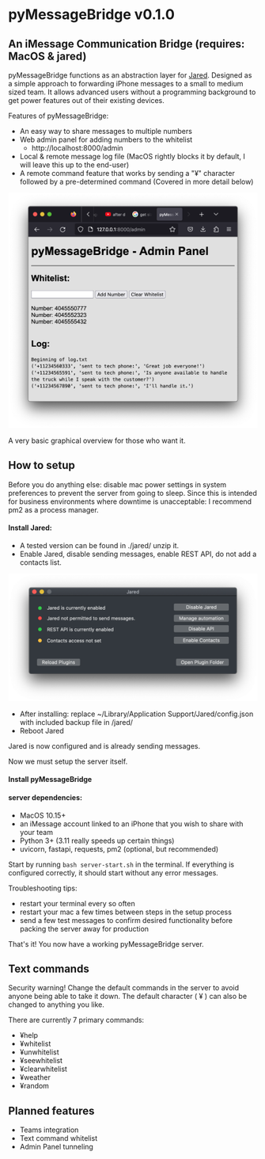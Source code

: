 # pyMessageBridge v0.1.0
## An iMessage Communication Bridge (requires: MacOS & jared)

pyMessageBridge functions as an abstraction layer for [Jared](https://github.com/ZekeSnider/Jared).
Designed as a simple approach to forwarding iPhone messages to a small to medium sized team.
It allows advanced users without a programming background to get power features out of their existing devices.

Features of pyMessageBridge:
- An easy way to share messages to multiple numbers
- Web admin panel for adding numbers to the whitelist
    - http://localhost:8000/admin
- Local & remote message log file (MacOS rightly blocks it by default, I will leave this up to the end-user)
-  A remote command feature that works by sending a "¥" character followed by a pre-determined command (Covered in more detail below)

![pyMessageBridge Admin Panel](/static/Screen%20Shot%202023-01-29%20at%2011.14.17%20PM.png)

A very basic graphical overview for those who want it.

## How to setup

Before you do anything else: disable mac power settings in system preferences to prevent the server from going to sleep. Since this is intended for business environments where downtime is unacceptable: I recommend pm2 as a process manager.

#### Install Jared:
- A tested version can be found in ./jared/ unzip it.
- Enable Jared, disable sending messages, enable REST API, do not add a contacts list.

![Jared Main Settings](/jared/JARED_EXAMPLE.png)

- After installing: replace ~/Library/Application Support/Jared/config.json with included backup file in /jared/
- Reboot Jared

Jared is now configured and is already sending messages.

Now we must setup the server itself.

#### Install pyMessageBridge

#### server dependencies:
- MacOS 10.15+
- an iMessage account linked to an iPhone that you wish to share with your team
- Python 3+ (3.11 really speeds up certain things)
- uvicorn, fastapi, requests, pm2 (optional, but recommended)

Start by running `bash server-start.sh` in the terminal. If everything is configured correctly, it should start without any error messages.

Troubleshooting tips:
- restart your terminal every so often
- restart your mac a few times between steps in the setup process
- send a few test messages to confirm desired functionality before packing the server away for production 

That's it! You now have a working pyMessageBridge server.

## Text commands

Security warning! Change the default commands in the server to avoid anyone being able to take it down. The default character ( ¥ ) can also be changed to anything you like.

There are currently 7 primary commands:
- ¥help 
- ¥whitelist 
- ¥unwhitelist 
- ¥seewhitelist
- ¥clearwhitelist
- ¥weather
- ¥random

## Planned features

- Teams integration
- Text command whitelist
- Admin Panel tunneling
